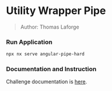 # Utility Wrapper Pipe

> Author: Thomas Laforge

### Run Application

```bash
npx nx serve angular-pipe-hard
```

### Documentation and Instruction

Challenge documentation is [here](https://angular-challenges.vercel.app/challenges/angular/10-pipe-utility/).
